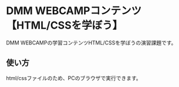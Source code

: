 # DMM WEBCAMPコンテンツ【HTML/CSSを学ぼう】
DMM WEBCAMPの学習コンテンツHTML/CSSを学ぼうの演習課題です。
## 使い方
html/cssファイルのため、PCのブラウザで実行できます。